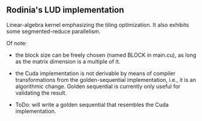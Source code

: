 ## Rodinia's LUD implementation

Linear-algebra kernel emphasizing the tiling optimization. It also exhibits some segmented-reduce parallelism.

Of note:

- the block size can be freely chosen (named BLOCK in main.cu), as long as the matrix dimension is a multiple of it. 

- the Cuda implementation is not derivable by means of compiler transformations from the golden-sequential implementation, i.e., it is an algorithmic change.  Golden sequential is currently only useful for validating the result.

- ToDo: will write a golden sequential that resembles the Cuda implementation.
